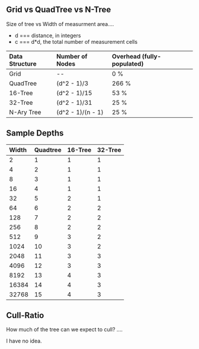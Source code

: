 



## Grid vs QuadTree vs N-Tree

Size of tree vs Width of measurment area....
- d === distance, in integers
- c === d*d, the total number of measurement cells

| Data Structure  |  Number of Nodes |  Overhead (fully-populated) 
|:------------|:---------------|:------------
| Grid                  |   --                       |       0 %
| QuadTree         |  (d^2 - 1)/3           |   266 %
| 16-Tree           |  (d^2 - 1)/15         |     53 %
| 32-Tree           |  (d^2 - 1)/31         |     25 %
| N-Ary Tree      |  (d^2 - 1)/(n - 1)   |     25 %

## Sample Depths

|   Width | Quadtree |  16-Tree | 32-Tree |
|:------|:------- |:------- |:-------|
|         2  |            1  |            1  |          1  |
|         4  |            2  |            1  |          1  |
|         8  |            3  |            1  |          1  |
|       16  |            4  |            1  |          1  |
|       32  |            5  |            2  |          1  |
|       64  |            6  |            2  |          2  |
|     128  |            7  |            2  |          2  |
|     256  |            8  |            2  |          2  |
|     512  |            9  |            3  |          2  |
|   1024  |          10  |            3  |          2  |
|   2048  |          11  |            3  |          3  |
|   4096  |          12  |            3  |          3  |
|   8192  |          13  |            4  |          3  |
| 16384  |          14  |            4  |          3  |
| 32768  |          15  |            4  |          3  |



## Cull-Ratio

How much of the tree can we expect to cull? ....

I have no idea.

